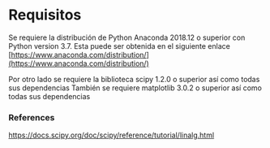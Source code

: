 # Requisitos
Se requiere la distribución de Python Anaconda 2018.12 o superior con Python version 3.7.
Esta puede ser obtenida en el siguiente enlace [https://www.anaconda.com/distribution/](https://www.anaconda.com/distribution/)

Por otro lado se requiere la biblioteca scipy 1.2.0 o superior así como todas sus dependencias
También se requiere matplotlib 3.0.2 o superior así como todas sus dependencias
### References
https://docs.scipy.org/doc/scipy/reference/tutorial/linalg.html